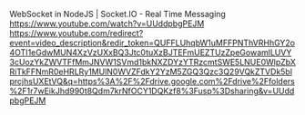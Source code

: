 WebSocket in NodeJS | Socket.IO - Real Time Messaging
https://www.youtube.com/watch?v=UUddpbgPEJM
https://www.youtube.com/redirect?event=video_description&redir_token=QUFFLUhqbW1uMFFPNThVRHhGY2o4OTI1eGdwMUN4XzVzUXxBQ3Jtc0tuXzBJTEFmUEZTUzZpeGowamlLUVY3cUozYkZWVTFfMmJNVW1SVmd1bkNXZDYzYTRzcmtSWE5LNUE0WlpZbXRiTkFFNmR0eHRLRy1MUlN0WVZFdkY2YzM5ZGQ3Qzc3Q29VQkZTVDk5blprcjhsUXEtVQ&q=https%3A%2F%2Fdrive.google.com%2Fdrive%2Ffolders%2F1r7wEikJhd990t8Qdm7krNfOCY1DQKzf8%3Fusp%3Dsharing&v=UUddpbgPEJM
